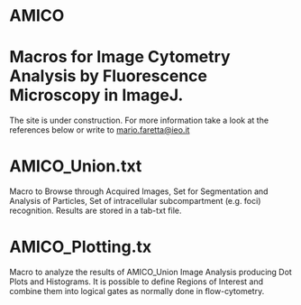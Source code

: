 # AMICO
# Macros for Image Cytometry Analysis by Fluorescence Microscopy in ImageJ. 
The site is under construction. For more information take a look at the references below or write to mario.faretta@ieo.it
# AMICO_Union.txt
Macro to Browse through Acquired Images, Set for Segmentation and Analysis of Particles, Set of intracellular subcompartment (e.g. foci) recognition. Results are stored in a tab-txt file.
# AMICO_Plotting.tx
Macro to analyze the results of AMICO_Union Image Analysis producing Dot Plots and Histograms. It is possible to define Regions of Interest and combine them into logical gates as normally done in flow-cytometry.

